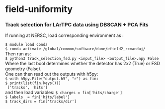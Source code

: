 # field-uniformity
### Track selection for LArTPC data using DBSCAN + PCA Fits
If running at NERSC, load corresponding environment as :  

`$ module load conda  `  
`$ conda activate /global/common/software/dune/efield2_rcmanduj/ `  
Then run as:  
`$ python3 track_selection_fsd.py <input_file> <output_file>.npy False `  
Where the last bool determines whether the detector has 2x2 (True) or FSD geometry (False).
<br>
One can then read out the outputs with h5py:
<br>
`$ with h5py.File("output.h5", "r") as fin:`
<br>
`$ print(list(fin.keys()))`
<br>
` ['tracks', 'hits']`
<br>
and then load variables:
`$ charges = fin['hits/charge']` 
<br>
`$ labels  = fin['hits/label']`
<br>
`$ track_dirs = fin['tracks/dir']`
<br>
